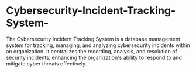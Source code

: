 # Cybersecurity-Incident-Tracking-System-
The Cybersecurity Incident Tracking System is a database management system for tracking, managing, and analyzing cybersecurity incidents within an organization. It centralizes the recording, analysis, and resolution of security incidents, enhancing the organization's ability to respond to and mitigate cyber threats effectively.
